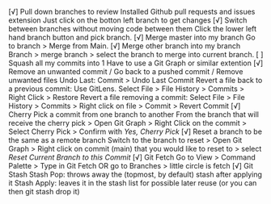 [√] Pull down branches to review
      Installed Github pull requests and issues extension
      Just click on the botton left branch to get changes
[√] Switch between branches without moving code between them
      Click the lower left hand branch button and pick branch. 
[√] Merge master into my branch
      Go to branch > Merge from Main.
[√] Merge other branch into my branch
      Branch > merge branch > select the branch to merge into current branch.
[ ] Squash all my commits into 1
      Have to use a Git Graph or similar extention
[√] Remove an unwanted commit / Go back to a pushed commit / Remove unwanted files
      Undo Last: Commit > Undo Last Commit
      Revert a file back to a previous commit: Use GitLens. Select File > File History > Commits > Right Click > Restore
      Revert a file removing a commit: Select File > File History > Commits > Right click on file > Commit > Revert Commit
[√] Cherry Pick a commit from one branch to another
      From the branch that will receive the cherry pick > Open Git Graph > Right Click on the commit > Select Cherry Pick > Confirm with *Yes, Cherry Pick*
[√] Reset a branch to be the same as a remote branch
      Switch to the branch to reset > Open Git Graph > Right click on commit (main) that you would like to reset to > select *Reset Current Branch to this Commit*
[√] Git Fetch
      Go to View > Command Palette > Type in Git Fetch
      OR go to Branches > little circle is fetch
[√] Git Stash
      Stash Pop: throws away the (topmost, by default) stash after applying it
      Stash Apply: leaves it in the stash list for possible later reuse (or you can then git stash drop it)

